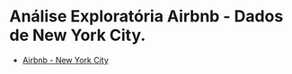 # Análise Exploratória Airbnb - Dados de New York City.

* [Airbnb - New York City](https://github.com/fellipe753/An-lise-Explorat-ria-Airbnb---New-York/blob/main/Analisando_os_Dados_do_Airbnb_NY.ipynb)
